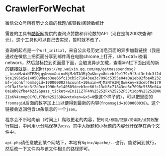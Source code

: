 # CrawlerForWechat
微信公众号所有历史文章的标题/点赞数/阅读数统计

需要的工具有[酷饭网](http://u.qoofan.com/developer/doc)提供的查询点赞数和评论数的API（现在是每200次查询1元），这个工具也可以自己去实现，暂时就不改了。

查询的起点是一个`url_initial`，来自公众号历史消息页面的异步加载链接（我是通过在微信上把页面分享到邮件再在电脑chrome上打开，shift+ctrl+i查看network，然后鼠标拉到页面最下面，会触发异步加载，查看`XHR`栏下面出现的新的链接就是，比如`https://mp.weixin.qq.com/mp/getmasssendmsg?__biz=MzAxNTE2MjgyNw==&uin=MjMzNTA3MjQw&key=8dcebf9e179c9f3af3efdc3f2d9ce1996e5e140509deeb3ee66fc13cb5c71843ee3c7098c5355e04a0a1eb82fbe4b232&f=json&frommsgid=1000000027&count=10&uin=MjMzNTA3MjQw&key=8dcebf9e179c9f3af3efdc3f2d9ce1996e5e140509deeb3ee66fc13cb5c71843ee3c7098c5355e04a0a1eb82fbe4b232&pass_ticket=wIn111ZTF4N%25252Fx%25252F5Jt1dpN%25252BWKZIoKV4cmop0CfCLf7Bo%25253D&wxtoken=&x5=0`像这个样子的），可以把里面的`frommsgid`后面的数字加上`11`以便得到最新的内容(`frommsgid=1000000038`)。这个链接会返回包含`10`条信息的一个`json`。

程序会不断地向前（时间上）爬取更老的内容，把`时间/标题/链接/阅读数/点赞数`按行输出，中间用`\t`分隔保存为`csv`。其中大标题和小标题的内容分开保存在两个文件中。

`api.php`请任意放到某个网站下，本地有`Nginx/Apache/..`也行，能访问到就行，然后改一下文件内与该文件相关的路径即可。

